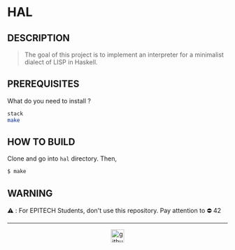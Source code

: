 # HAL

## DESCRIPTION

> The goal of this project is to implement an interpreter for a minimalist dialect of LISP in Haskell.

## PREREQUISITES
What do you need to install ?
```bash
stack
make
```

## HOW TO BUILD
Clone and go into `hal` directory.
Then,
```bash
$ make
```

## WARNING

:warning: : For EPITECH Students, don't use this repository. Pay attention to :no_entry: 42

---

<div align="center">

<a href="https://github.com/blacky-yg" target="_blank"><img src="https://cdn.jsdelivr.net/npm/simple-icons@3.0.1/icons/github.svg" alt="github.com" width="30"></a>

</div>
